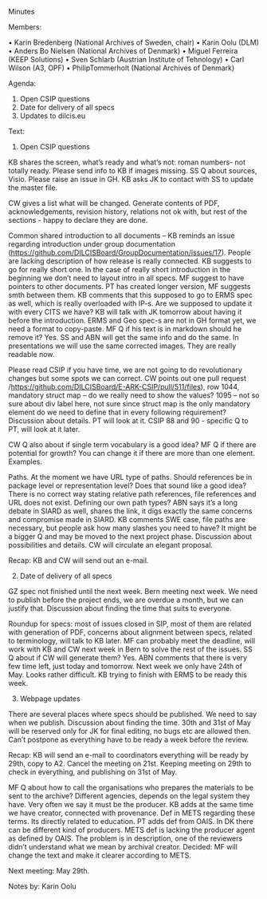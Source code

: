 Minutes

Members: 

•	Karin Bredenberg (National Archives of Sweden, chair)
•	Karin Oolu (DLM)
•	Anders Bo Nielsen (National Archives of Denmark)
•	Miguel Ferreira (KEEP Solutions)
•	Sven Schlarb (Austrian Institute of Tehnology)
•	Carl Wilson (A3, OPF)
•	PhilipTommerholt (National Archives of Denmark)

Agenda:

1.	Open CSIP questions
2.	Date for delivery of all specs
3.	Updates to dilcis.eu

Text:

1.	Open CSIP questions

KB shares the screen, what’s ready and what’s not: roman numbers- not totally ready. Please send info to KB if images missing. SS Q about sources, Visio. Please raise an issue in GH. KB asks JK to contact with SS to update the master file. 

CW gives a list what will be changed. Generate contents of PDF, acknowledgements, revision history, relations not ok with, but rest of the sections - happy to declare they are done. 

Common shared introduction to all documents – KB reminds an issue regarding introduction under group documentation (https://github.com/DILCISBoard/GroupDocumentation/issues/17). People are lacking description of how release is really connected. KB suggests to go for really short one. In the case of really short introduction in the beginning we don’t need to layout intro in all specs. MF suggest to have pointers to other documents. PT has created longer version, MF suggests smth between them. KB comments that this supposed to go to ERMS spec as well, which is really overloaded with IP-s. Are we supposed to update it with every CITS we have? KB will talk with JK tomorrow about having it before the introduction. ERMS and Geo spec-s are not in GH format yet, we need a format to copy-paste. MF Q if his text is in markdown should he remove it? Yes. SS and ABN will get the same info and do the same. In presentations we will use the same corrected images. They are really readable now. 

Please read CSIP if you have time, we are not going to do revolutionary changes but some spots we can correct. CW points out one pull request /https://github.com/DILCISBoard/E-ARK-CSIP/pull/511/files), row 1044, mandatory struct map – do we really need to show the values? 1095 – not so sure about div label here, not sure since struct map is the only mandatory element do we need to define that in every following requirement? Discussion about details. PT will look at it. CSIP 88 and 90 - specific Q to PT, will look at it later.  

CW Q also about if single term vocabulary is a good idea? MF Q if there are potential for growth? You can change it if there are more than one element. Examples. 

Paths. At the moment we have URL type of paths. Should references be in package level or representation level? Does that sound like a good idea? There is no correct way stating relative path references, file references and URL does not exist.  Defining our own path types? ABN says it’s a long debate in SIARD as well, shares the link, it digs exactly the same concerns and compromise made in SIARD. KB comments SWE case, file paths are necessary, but people ask how many slashes you need to have? It might be a bigger Q and may be moved to the next project phase. Discussion about possibilities and details. CW will circulate an elegant proposal.

Recap: KB and CW will send out an e-mail. 

2.	Date of delivery of all specs

GZ spec not finished until the next week. Bern meeting next week. We need to publish before the project ends, we are overdue a month, but we can justify that. Discussion about finding the time that suits to everyone. 

Roundup for specs: most of issues closed in SIP, most of them are related with generation of PDF, concerns about alignment between specs, related to terminology, will talk to KB later. MF can probably meet the deadline, will work with KB and CW next week in Bern to solve the rest of the issues. SS Q about if CW will generate them? Yes. ABN comments that there is very few time left, just today and tomorrow. Next week we only have 24th of May. Looks rather difficult. KB trying to finish with ERMS to be ready this week. 

3.	Webpage updates 

There are several places where specs should be published. We need to say when we publish. Discussion about finding the time. 30th and 31st of May will be reserved only for JK for final editing, no bugs etc are allowed then. Can’t postpone as everything have to be ready a week before the review. 

Recap: KB will send an e-mail to coordinators everything will be ready by 29th, copy to A2. Cancel the meeting on 21st. Keeping meeting on 29th to check in everything, and publishing on 31st of May. 

MF Q about how to call the organisations who prepares the materials to be sent to the archive? Different agencies, depends on the legal system they have. Very often we say it must be the producer. KB adds at the same time we have creator, connected with provenance. Def in METS regarding these terms. Its directly related to education. PT adds def from OAIS. In DK there can be different kind of producers. METS def is lacking the producer agent as defined by OAIS. The problem is in description, one of the reviewers didn’t understand what we mean by archival creator. Decided: MF will change the text and make it clearer according to METS. 

Next meeting: May 29th. 

Notes by: Karin Oolu
